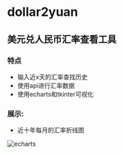 # dollar2yuan
## 美元兑人民币汇率查看工具
### 特点
- 输入近x天的汇率查找历史
- 使用api进行汇率数据
- 使用echarts和tkinter可视化
### 展示:
- 近十年每月的汇率折线图

![echarts](https://github.com/amazing-fish/dollar2yuan/assets/71763696/464fbc31-24d7-4bba-9122-b0b00fe96327)
